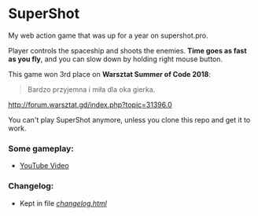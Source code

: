 # SuperShot
My web action game that was up for a year on supershot.pro.

Player controls the spaceship and shoots the enemies. **Time goes as fast as you fly**, and you can slow down by holding right mouse button.

This game won 3rd place on **Warsztat Summer of Code 2018**:

> Bardzo przyjemna i miła dla oka gierka.

http://forum.warsztat.gd/index.php?topic=31396.0

You can't play SuperShot anymore, unless you clone this repo and get it to work.

### Some gameplay:
* [YouTube Video](https://www.youtube.com/watch?v=N0w7tp0RNnI)

### Changelog:
* Kept in file [*changelog.html*](https://github.com/BrunonDEV/SuperShot/blob/master/changelog.html)
